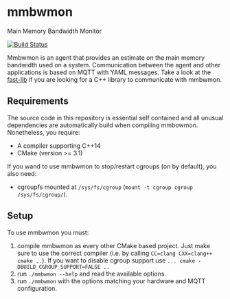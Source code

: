 # mmbwmon
Main Memory Bandwidth Monitor

[![Build Status](https://travis-ci.org/caps-tum/mmbwmon.svg?branch=master)](https://travis-ci.org/caps-tum/mmbwmon)

Mmbwmon is an agent that provides an estimate on the main memory bandwidth used
on a system. Communication between the agent and other applications is based on
MQTT with YAML messages. Take a look at the
[fast-lib](https://github.com/fast-project/fast-lib) if you are looking for a
C++ library to communicate with mmbwmon.

## Requirements
The source code in this repository is essential self contained and all unusual
dependencies are automatically build when compiling mmbowmon. Nonetheless, you
require:

* A compiler supporting C++14
* CMake (version >= 3.1)

If you wand to use mmbwmon to stop/restart cgroups (on by default), you also
need:
* cgroupfs mounted at `/sys/fs/cgroup` (`mount -t cgroup cgroup /sys/fs/cgroup/`).


## Setup
To use mmbwmon you must:

1. compile mmbwmon as every other CMake based project. Just make sure to use the
   correct compiler (i.e. by calling `CC=clang CXX=clang++ cmake ..`). If you
   want to disable cgroup support use `... cmake -DBUILD_CGROUP_SUPPORT=FALSE ..`
2. run `./mmbwmon --help` and read the available options.
3. run `./mmbwmon` with the options matching your hardware and MQTT configuration.
